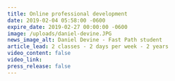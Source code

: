 ```yaml
---
title: Online professional development
date: 2019-02-04 05:58:00 -0600
expire_date: 2019-02-27 00:00:00 -0600
image: /uploads/daniel-devine.JPG
news_image_alt: Daniel Devine - Fast Path student
article_lead: 2 classes - 2 days per week - 2 years
video_content: false
video_link:
press_release: false
---
```

